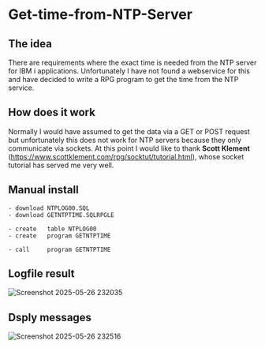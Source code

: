 # Get-time-from-NTP-Server

## The idea

There are requirements where the exact time is needed from the NTP server for IBM i applications. Unfortunately I have not found a webservice for this and have decided to write a RPG program to get the time from the NTP service.

## How does it work

Normally I would have assumed to get the data via a GET or POST request but unfortunately this does not work for NTP servers because they only communicate via sockets. At this point I would like to thank <strong>Scott Klement</strong> (https://www.scottklement.com/rpg/socktut/tutorial.html), whose socket tutorial has served me very well.

## Manual install

```
- download NTPLOG00.SQL
- download GETNTPTIME.SQLRPGLE

- create   table NTPLOG00 
- create   program GETNTPTIME 

- call     program GETNTPTIME
```

## Logfile result

![Screenshot 2025-05-26 232035](https://github.com/user-attachments/assets/497df5bc-848a-4136-a8a4-b7d65d01e419)

## Dsply messages

![Screenshot 2025-05-26 232516](https://github.com/user-attachments/assets/6c14548c-4916-4e58-9f6a-3fd269cfe47c)
